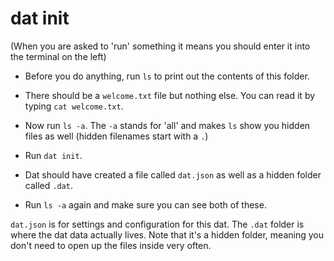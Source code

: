 # dat init

(When you are asked to 'run' something it means you should enter it into the terminal on the left)

* Before you do anything, run `ls` to print out the contents of this folder.

* There should be a `welcome.txt` file but nothing else. You can read it by typing `cat welcome.txt`.

* Now run `ls -a`. The `-a` stands for 'all' and makes `ls` show you hidden files as well (hidden filenames start with a `.`)

* Run `dat init`.

* Dat should have created a file called `dat.json` as well as a hidden folder called `.dat`.

* Run `ls -a` again and make sure you can see both of these.

`dat.json` is for settings and configuration for this dat. The `.dat` folder is where the dat data actually lives. Note that it's a hidden folder, meaning you don't need to open up the files inside very often.